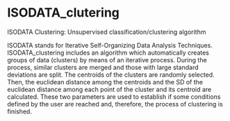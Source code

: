 # ISODATA_clutering
ISODATA Clustering: Unsupervised classification/clustering algorithm

ISODATA stands for Iterative Self-Organizing Data Analysis Techniques. 
ISODATA_clustering includes an algorithm which automatically creates groups of data (clusters) by means of an iterative process. During the process, similar clusters are merged and those with large standard deviations are split. 
The centroids of the clusters are randomly selected. Then, the euclidean distance among the centroids and the SD of the euclidean distance among each point of the cluster and its centroid are calculated. These two parameters are used to establish if some conditions defined by the user are reached and, therefore, the process of clustering is finished.
